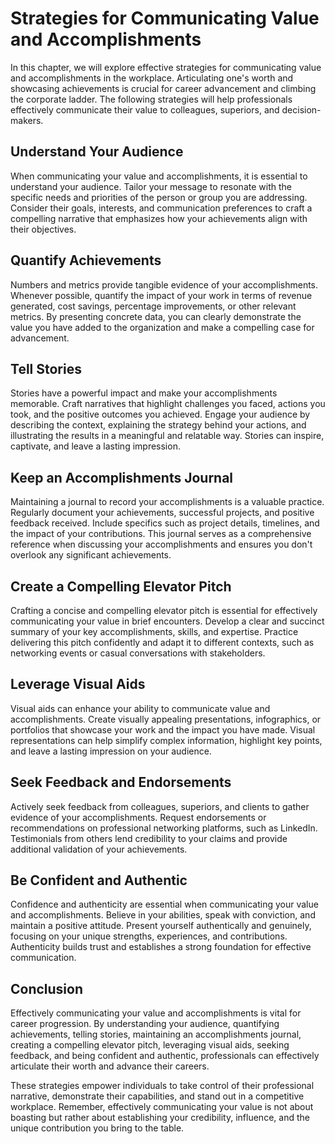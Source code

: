Strategies for Communicating Value and Accomplishments
===============================================================

In this chapter, we will explore effective strategies for communicating value and accomplishments in the workplace. Articulating one's worth and showcasing achievements is crucial for career advancement and climbing the corporate ladder. The following strategies will help professionals effectively communicate their value to colleagues, superiors, and decision-makers.

Understand Your Audience
------------------------

When communicating your value and accomplishments, it is essential to understand your audience. Tailor your message to resonate with the specific needs and priorities of the person or group you are addressing. Consider their goals, interests, and communication preferences to craft a compelling narrative that emphasizes how your achievements align with their objectives.

Quantify Achievements
---------------------

Numbers and metrics provide tangible evidence of your accomplishments. Whenever possible, quantify the impact of your work in terms of revenue generated, cost savings, percentage improvements, or other relevant metrics. By presenting concrete data, you can clearly demonstrate the value you have added to the organization and make a compelling case for advancement.

Tell Stories
------------

Stories have a powerful impact and make your accomplishments memorable. Craft narratives that highlight challenges you faced, actions you took, and the positive outcomes you achieved. Engage your audience by describing the context, explaining the strategy behind your actions, and illustrating the results in a meaningful and relatable way. Stories can inspire, captivate, and leave a lasting impression.

Keep an Accomplishments Journal
-------------------------------

Maintaining a journal to record your accomplishments is a valuable practice. Regularly document your achievements, successful projects, and positive feedback received. Include specifics such as project details, timelines, and the impact of your contributions. This journal serves as a comprehensive reference when discussing your accomplishments and ensures you don't overlook any significant achievements.

Create a Compelling Elevator Pitch
----------------------------------

Crafting a concise and compelling elevator pitch is essential for effectively communicating your value in brief encounters. Develop a clear and succinct summary of your key accomplishments, skills, and expertise. Practice delivering this pitch confidently and adapt it to different contexts, such as networking events or casual conversations with stakeholders.

Leverage Visual Aids
--------------------

Visual aids can enhance your ability to communicate value and accomplishments. Create visually appealing presentations, infographics, or portfolios that showcase your work and the impact you have made. Visual representations can help simplify complex information, highlight key points, and leave a lasting impression on your audience.

Seek Feedback and Endorsements
------------------------------

Actively seek feedback from colleagues, superiors, and clients to gather evidence of your accomplishments. Request endorsements or recommendations on professional networking platforms, such as LinkedIn. Testimonials from others lend credibility to your claims and provide additional validation of your achievements.

Be Confident and Authentic
--------------------------

Confidence and authenticity are essential when communicating your value and accomplishments. Believe in your abilities, speak with conviction, and maintain a positive attitude. Present yourself authentically and genuinely, focusing on your unique strengths, experiences, and contributions. Authenticity builds trust and establishes a strong foundation for effective communication.

Conclusion
----------

Effectively communicating your value and accomplishments is vital for career progression. By understanding your audience, quantifying achievements, telling stories, maintaining an accomplishments journal, creating a compelling elevator pitch, leveraging visual aids, seeking feedback, and being confident and authentic, professionals can effectively articulate their worth and advance their careers.

These strategies empower individuals to take control of their professional narrative, demonstrate their capabilities, and stand out in a competitive workplace. Remember, effectively communicating your value is not about boasting but rather about establishing your credibility, influence, and the unique contribution you bring to the table.
